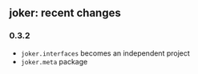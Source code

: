 joker: recent changes 
---------------------

### 0.3.2
* `joker.interfaces` becomes an independent project
* `joker.meta` package

